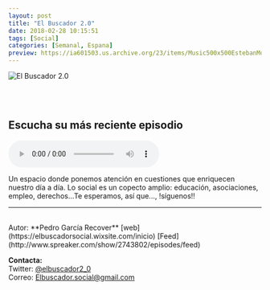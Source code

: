 ```yaml
---
layout: post
title: "El Buscador 2.0"
date: 2018-02-28 10:15:51
tags: [Social]
categories: [Semanal, Espana]
preview: https://ia601503.us.archive.org/23/items/Music500x500EstebanMontoya/ElBuscador2.0-300-PedroGarcaRecover.jpg
---
```


![El Buscador 2.0](https://ia601503.us.archive.org/23/items/Music500x500EstebanMontoya/ElBuscador2.0-500-PedroGarcaRecover.jpg)

<br/>
<br/>

## Escucha su más reciente episodio

<!--reproductor-feed=http://www.spreaker.com/show/2743802/episodes/feed-->
<!--reproductor-start-->
<audio id="audio" preload="auto" controls="" src="http://api.spreaker.com/download/episode/16232941/robots_y_maquinas_entre_los_humanos.mp3"></audio>
<!--reproductor-end-->

Un espacio donde ponemos atención en cuestiones que enriquecen nuestro día a día. Lo social es un copecto amplio: educación, asociaciones, empleo, derechos...Te esperamos, así que..., !síguenos!!  

_ _ _
<br>
Autor: **Pedro García Recover**  
[web](https://elbuscadorsocial.wixsite.com/inicio)  
[Feed](http://www.spreaker.com/show/2743802/episodes/feed)  


**Contacta:**  
Twitter: [@elbuscador2_0](https://twitter.com/elbuscador2_0)  
Correo: [Elbuscador.social@gmail.com](mailto:Elbuscador.social@gmail.com)  
